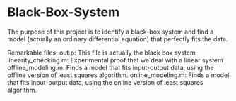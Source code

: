 # Black-Box-System
The purpose of this project is to identify a black-box system and find a model (actually an ordinary differential equation) that perfectly fits the data. 


Remarkable files:
out.p: This file is actually the black box system
linearity_checking.m: Experimental proof that we deal with a linear system
offline_modeling.m: Finds a model that fits input-output data, using the offline version of least squares algorithm. 
online_modeling.m: Finds a model that fits input-output data, using the online version of least squares algorithm.
